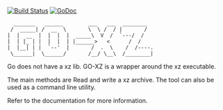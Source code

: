 [![Build Status](https://travis-ci.org/giulioungaretti/go-xz.svg)](https://travis-ci.org/giulioungaretti/go-xz)  [![GoDoc](https://godoc.org/github.com/giulioungaretti/go-xz?status.svg)](https://godoc.org/github.com/giulioungaretti/go-xz)

```
  _______   ______        ___   ___  ________  
 /  _____| /  __  \       \  \ /  / |       /  
|  |  __  |  |  |  |  _____\  V  /  `---/  /   
|  | |_ | |  |  |  | |______>   <      /  /    
|  |__| | |  `--'  |       /  .  \    /  /----.
 \______|  \______/       /__/ \__\  /________|
 ```                                   
                                               
                                               

Go does not have a xz lib. GO-XZ is a wrapper around the xz executable.

The main methods are Read and write a xz archive.
The tool can also be used as a command line utility.

Refer to the documentation for more information.

